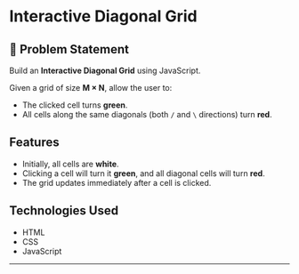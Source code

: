 # Interactive Diagonal Grid

## 🚀 Problem Statement

Build an **Interactive Diagonal Grid** using JavaScript.

Given a grid of size **M × N**, allow the user to:

- The clicked cell turns **green**.
- All cells along the same diagonals (both `/` and `\` directions) turn **red**.

## Features

- Initially, all cells are **white**.
- Clicking a cell will turn it **green**, and all diagonal cells will turn **red**.
- The grid updates immediately after a cell is clicked.

## Technologies Used

- HTML
- CSS
- JavaScript

---
